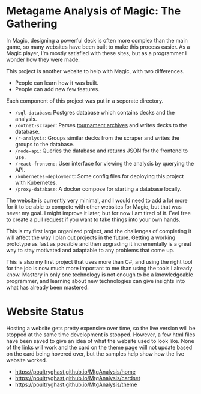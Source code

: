 # Metagame Analysis of Magic: The Gathering

In Magic, designing a powerful deck is often more complex than the main game, so many websites have been built to make this process easier. As a Magic player, I'm mostly satisfied with these sites, but as a programmer I wonder how they were made.

This project is another website to help with Magic, with two differences.
- People can learn how it was built.
- People can add new few features.

Each component of this project was put in a seperate directory.
- `/sql-database`: Postgres database which contains decks and the analysis.
- `/dotnet-scraper`: Parses [tournament archives](https://magic.wizards.com/en/content/deck-lists-magic-online-products-game-info) and writes decks to the database.
- `/r-analysis`: Groups similar decks from the scraper and writes the groups to the database.
- `/node-api`: Queries the database and returns JSON for the frontend to use.
- `/react-frontend`: User interface for viewing the analysis by querying the API.
- `/kubernetes-deployment`: Some config files for deploying this project with Kubernetes.
- `/proxy-database`: A docker compose for starting a database locally.

The website is currently very minimal, and I would need to add a lot more for it to be able to compete with other websites for Magic, but that was never my goal. I might improve it later, but for now I am tired of it. Feel free to create a pull request if you want to take things into your own hands.

This is my first large organized project, and the challenges of completing it will affect the way I plan out projects in the future. Getting a working prototype as fast as possible and then upgrading it incrementally is a great way to stay motivated and adaptable to any problems that come up.

This is also my first project that uses more than C#, and using the right tool for the job is now much more important to me than using the tools I already know. Mastery in only one technology is not enough to be a knowledgeable programmer, and learning about new technologies can give insights into what has already been mastered.

# Website Status

Hosting a website gets pretty expensive over time, so the live version will be stopped at the same time development is stopped. However, a few html files have been saved to give an idea of what the website used to look like. None of the links will work and the card on the theme page will not update based on the card being hovered over, but the samples help show how the live website worked.
- https://poultryghast.github.io/MtgAnalysis/home
- https://poultryghast.github.io/MtgAnalysis/cardset
- https://poultryghast.github.io/MtgAnalysis/theme
